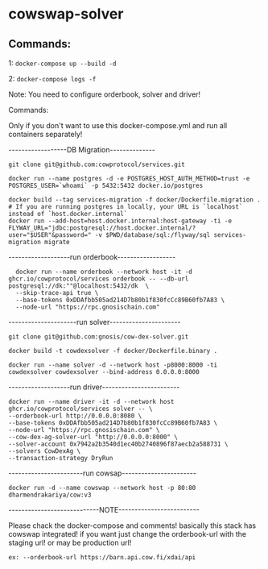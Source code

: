 # cowswap-solver

## Commands:

1: ```docker-compose up --build -d```

2: ```docker-compose logs -f```

Note: You need to configure orderbook, solver and driver!


Commands:

Only if you don't want to use this docker-compose.yml and run all containers separately! 


------------------DB Migration--------------

```
git clone git@github.com:cowprotocol/services.git

docker run --name postgres -d -e POSTGRES_HOST_AUTH_METHOD=trust -e POSTGRES_USER=`whoami` -p 5432:5432 docker.io/postgres

docker build --tag services-migration -f docker/Dockerfile.migration .
# If you are running postgres in locally, your URL is `localhost` instead of `host.docker.internal`
docker run --add-host=host.docker.internal:host-gateway -ti -e FLYWAY_URL="jdbc:postgresql://host.docker.internal/?user="$USER"&password=" -v $PWD/database/sql:/flyway/sql services-migration migrate

```

-------------------run orderbook------------------

```
  docker run --name orderbook --network host -it -d ghcr.io/cowprotocol/services orderbook -- --db-url postgresql://dk:""@localhost:5432/dk  \
  --skip-trace-api true \
  --base-tokens 0xDDAfbb505ad214D7b80b1f830fcCc89B60fb7A83 \
  --node-url "https://rpc.gnosischain.com"

```

---------------------run solver----------------------

```
git clone git@github.com:gnosis/cow-dex-solver.git

docker build -t cowdexsolver -f docker/Dockerfile.binary .

docker run --name solver -d --network host -p8000:8000 -ti cowdexsolver cowdexsolver --bind-address 0.0.0.0:8000

```

-------------------run driver------------------------

```
docker run --name driver -it -d --network host ghcr.io/cowprotocol/services solver -- \
--orderbook-url http://0.0.0.0:8080 \
--base-tokens 0xDDAfbb505ad214D7b80b1f830fcCc89B60fb7A83 \
--node-url "https://rpc.gnosischain.com" \
--cow-dex-ag-solver-url "http://0.0.0.0:8000" \
--solver-account 0x7942a2b3540d1ec40b2740896f87aecb2a588731 \
--solvers CowDexAg \
--transaction-strategy DryRun
```


-----------------------run cowsap-----------------------

```
docker run -d --name cowswap --network host -p 80:80 dharmendrakariya/cow:v3
```


----------------------------NOTE-------------------------

Please chack the docker-compose and comments! basically this stack has cowswap integrated! if you want just change the orderbook-url with the staging url! or may be production url! 

```ex: --orderbook-url https://barn.api.cow.fi/xdai/api ```
